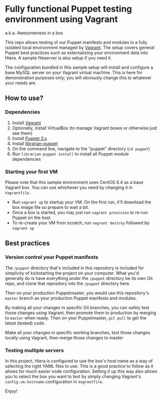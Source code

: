 # Fully functional Puppet testing environment using Vagrant

a.k.a. Awesomeness in a box

This repo allows testing of our Puppet manifests and modules in a fully isolated local environment managed
by [Vagrant](http://www.vagrantup.com/). The setup covers general Puppet best practices such as externalizing
your environment data into Hiera. A sample fileserver is also setup if you need it.

The configuration bundled in this sample setup will install and configure a base MySQL server on your Vagrant virtual
machine. This is here for demonstration purposes only; you will obviously change this to whatever your needs are.

## How to use?

### Dependencies

1. Install [Vagrant](http://www.vagrantup.com/)
1. Optionally, install VirtualBox (to manage Vagrant boxes or otherwise just see them)
1. Install [Puppet 3.x](http://docs.puppetlabs.com/guides/installation.html)
1. Install [librarian-puppet](https://github.com/rodjek/librarian-puppet)
1. On the command line, navigate to the "puppet" directory (`cd puppet`)
1. Run `librarian-puppet install` to install all Puppet module dependencies

### Starting your first VM

Please note that this sample environment uses CentOS 6.4 as a base Vagrant box. You can use whichever you need by changing
it in `Vagrantfile`.

- Run `vagrant up` to startup your VM. On the first run, it'll download the box image file so prepare to wait a bit.
- Once a box is started, you may just run `vagrant provision` to re-run Puppet on the host
- To re-create your VM from scratch, run `vagrant destroy` followed by `vagrant up`

## Best practices

### Version control your Puppet manifests

The `/puppet` directory that's included in this repository is included for simplicity of kickstarting the project on your
computer. What you'd generally do is have everything under the `/puppet` directory be its own Git repo, and clone that
repository into the `/puppet` directory here.

Then on your production Puppetmaster, you would use this repository's `master` branch as your production Puppet manifests
 and modules.

By making all your changes in specific Git branches, you can safely test those changes using Vagrant, then
promote them to production by merging to `master` when ready. Then on your Puppetmaster, `git pull` to get the latest (tested) code.

Make all your changes in specific working branches, test those changes locally using Vagrant, then merge those changes to master

### Testing multiple servers

In this project, Hiera is configured to use the box's host name as a way of selecting the right YAML files to use. This is
a good practice to follow as it allows for much easier node configuration. Setting it up this way also allows you to select
the box you want to test by simply changing Vagrant's `config.vm.hostname` configuration in `Vagrantfile`.


Enjoy!

